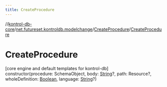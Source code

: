 ```yaml
---
title: CreateProcedure
---
```

//[kontrol-db-core](../../../index.html)/[net.futureset.kontroldb.modelchange](../index.html)/[CreateProcedure](index.html)/[CreateProcedure](-create-procedure.html)



# CreateProcedure



[core engine and default templates for kontrol-db]\
constructor(procedure: SchemaObject, body: [String](https://kotlinlang.org/api/latest/jvm/stdlib/kotlin/-string/index.html)?, path: Resource?, wholeDefinition: [Boolean](https://kotlinlang.org/api/latest/jvm/stdlib/kotlin/-boolean/index.html), language: [String](https://kotlinlang.org/api/latest/jvm/stdlib/kotlin/-string/index.html)?)




